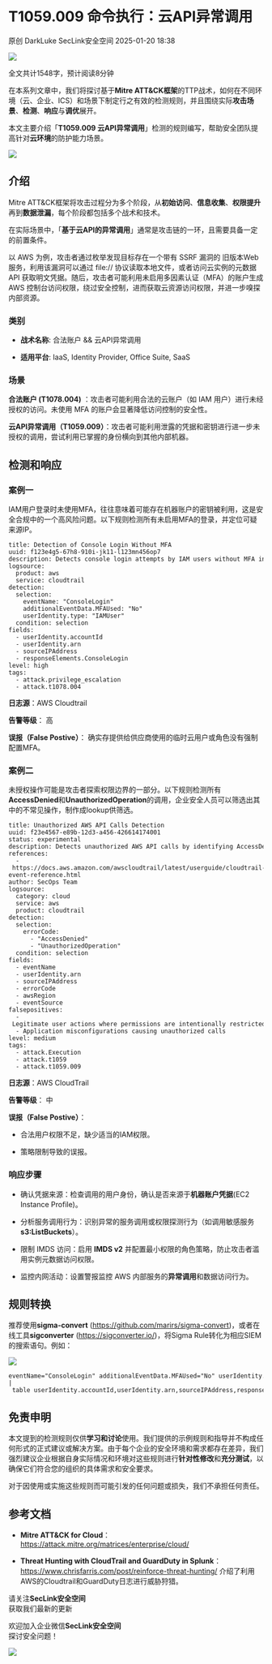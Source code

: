 #  T1059.009 命令执行：云API异常调用   
原创 DarkLuke  SecLink安全空间   2025-01-20 18:38  
  
![](https://mmbiz.qpic.cn/sz_mmbiz_gif/w5LtdQbOj8meb5ndQfobHXbDxp4FfkmCiamTYc6khibickDOarPicD6ic6P1fEQ6BpAPfXSGp3SKrtLzI2Eo5DobPSA/640?wx_fmt=gif&from=appmsg "")  
  
全文共计1548字，预计阅读8分钟  
  
在本系列文章中，我们将探讨基于**Mitre ATT&CK框架**的TTP战术，如何在不同环境（云、企业、ICS）和场景下制定行之有效的检测规则，并且围绕实际**攻击场景**、**检测**、**响应**与**调优**展开。  
  
本文主要介绍「**T1059.009 云API异常调用**」检测的规则编写，帮助安全团队提高针对**云环境**的防护能力场景。  
  
![](https://mmbiz.qpic.cn/sz_mmbiz_png/w5LtdQbOj8nfeF2Pc2dBXd0RAOgY2eMXqVdoqL8Tw7gQUqHRibrVRczoNLXspdFLNe4yUVmicPV6P6m0DJicp9TTw/640?wx_fmt=png&from=appmsg "")  
## 介绍  
  
Mitre ATT&CK框架将攻击过程分为多个阶段，从**初始访问**、**信息收集**、**权限提升**再到**数据泄漏**，每个阶段都包括多个战术和技术。  
  
在实际场景中，「**基于云API的异常调用**」通常是攻击链的一环，且需要具备一定的前置条件。  
  
以 AWS 为例，攻击者通过枚举发现目标存在一个带有 SSRF 漏洞的 旧版本Web 服务，利用该漏洞可以通过 file:// 协议读取本地文件，或者访问云实例的元数据 API 获取明文凭据。随后，攻击者可能利用未启用多因素认证（MFA）的账户生成 AWS 控制台访问权限，绕过安全控制，进而获取云资源访问权限，并进一步嗅探内部资源。  
### 类别  
- **战术名称**: 合法账户 && 云API异常调用  
  
- **适用平台**: IaaS, Identity Provider, Office Suite, SaaS  
  
### 场景  
  
**合法账户 (T1078.004)** ：攻击者可能利用合法的云账户（如 IAM 用户）进行未经授权的访问。未使用 MFA 的账户会显著降低访问控制的安全性。  
  
**云API异常调用（T1059.009）**：攻击者可能利用泄露的凭据和密钥进行进一步未授权的调用，尝试利用已掌握的身份横向到其他内部机器。  
## 检测和响应  
### 案例一  
  
IAM用户登录时未使用MFA，往往意味着可能存在机器账户的密钥被利用，这是安全合规中的一个高风险问题。以下规则检测所有未启用MFA的登录，并定位可疑来源IP。  
```
title: Detection of Console Login Without MFA
uuid: f123e4g5-67h8-910i-jk11-l123mn456op7
description: Detects console login attempts by IAM users without MFA in AWS.
logsource:
  product: aws
  service: cloudtrail
detection:
  selection:
    eventName: "ConsoleLogin"
    additionalEventData.MFAUsed: "No"
    userIdentity.type: "IAMUser"
  condition: selection
fields:
  - userIdentity.accountId
  - userIdentity.arn
  - sourceIPAddress
  - responseElements.ConsoleLogin
level: high
tags:
  - attack.privilege_escalation
  - attack.t1078.004

```  
  
**日志源**：AWS Cloudtrail  
  
**告警等级**： 高  
  
**误报（False Postive）**： 确实存提供给供应商使用的临时云用户或角色没有强制配置MFA。  
### 案例二  
  
未授权操作可能是攻击者探索权限边界的一部分。以下规则检测所有**AccessDenied**和**UnauthorizedOperation**的调用，企业安全人员可以筛选出其中的不常见操作，制作成lookup供筛选。  
```
title: Unauthorized AWS API Calls Detection
uuid: f23e4567-e89b-12d3-a456-426614174001
status: experimental
description: Detects unauthorized AWS API calls by identifying AccessDenied and UnauthorizedOperation error codes in CloudTrail logs.
references:
  - https://docs.aws.amazon.com/awscloudtrail/latest/userguide/cloudtrail-event-reference.html
author: SecOps Team
logsource:
  category: cloud
  service: aws
  product: cloudtrail
detection:
  selection:
    errorCode:
      - "AccessDenied"
      - "UnauthorizedOperation"
  condition: selection
fields:
  - eventName
  - userIdentity.arn
  - sourceIPAddress
  - errorCode
  - awsRegion
  - eventSource
falsepositives:
  - Legitimate user actions where permissions are intentionally restricted
  - Application misconfigurations causing unauthorized calls
level: medium
tags:
  - attack.Execution
  - attack.t1059
  - attack.t1059.009

```  
  
**日志源**：AWS CloudTrail  
  
**告警等级**： 中  
  
**误报（False Postive）**：  
- 合法用户权限不足，缺少适当的IAM权限。  
  
- 策略限制导致的误报。  
  
### 响应步骤  
- 确认凭据来源：检查调用的用户身份，确认是否来源于**机器账户凭据**(EC2 Instance Profile)。  
  
- 分析服务调用行为：识别异常的服务调用或权限探测行为（如调用敏感服务 **s3:ListBuckets**）。  
  
- 限制 IMDS 访问：启用 **IMDS v2** 并配置最小权限的角色策略，防止攻击者滥用实例元数据访问权限。  
  
- 监控内网活动：设置警报监控 AWS 内部服务的**异常调用**和数据访问行为。  
  
## 规则转换  
  
推荐使用**sigma-convert** (https://github.com/marirs/sigma-convert)，或者在线工具**sigconverter** (https://sigconverter.io/)，将Sigma Rule转化为相应SIEM的搜索语句。例如：  
  
![](https://mmbiz.qpic.cn/sz_mmbiz_png/w5LtdQbOj8nfeF2Pc2dBXd0RAOgY2eMXJT4vMbLQxnFYMSl9m340527oJbCV5wyCEMVxyXsaIucAKhXWmfH2VA/640?wx_fmt=png&from=appmsg "")  
```
eventName="ConsoleLogin" additionalEventData.MFAUsed="No" userIdentity.type="IAMUser" 
| table userIdentity.accountId,userIdentity.arn,sourceIPAddress,responseElements.ConsoleLogin

```  
## 免责申明  
  
本文提到的检测规则仅供**学习和讨论**使用。我们提供的示例规则和指导并不构成任何形式的正式建议或解决方案。由于每个企业的安全环境和需求都存在差异，我们强烈建议企业根据自身实际情况和环境对这些规则进行**针对性修改**和**充分测试**，以确保它们符合您的组织的具体需求和安全要求。  
  
对于因使用或实施这些规则而可能引发的任何问题或损失，我们不承担任何责任。  
## 参考文档  
- **Mitre ATT&CK for Cloud**：https://attack.mitre.org/matrices/enterprise/cloud/  
  
- **Threat Hunting with CloudTrail and GuardDuty in Splunk**：https://www.chrisfarris.com/post/reinforce-threat-hunting/ 介绍了利用AWS的Cloudtrail和GuardDuty日志进行威胁狩猎。  
  
  
  
  
请关注**SecLink安全空间**  
获取我们最新的更新  
  
  
  
欢迎加入企业微信**SecLink安全空间**  
探讨安全问题！  
  
  
![](https://mmbiz.qpic.cn/sz_mmbiz_png/w5LtdQbOj8nfeF2Pc2dBXd0RAOgY2eMXt8icCjI8YKQIicLOJQv63jLQcDx9R19Max5urlk2ATkhX8BjwcpxR6gg/640?wx_fmt=png&from=appmsg "")  
  
  
